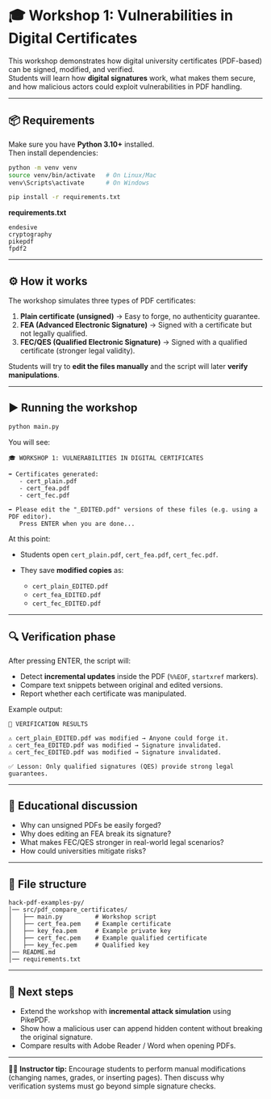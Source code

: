 # 🎓 Workshop 1: Vulnerabilities in Digital Certificates

This workshop demonstrates how digital university certificates (PDF-based) can be signed, modified, and verified.  
Students will learn how **digital signatures** work, what makes them secure, and how malicious actors could exploit vulnerabilities in PDF handling.

---

## 📦 Requirements

Make sure you have **Python 3.10+** installed.  
Then install dependencies:

```bash
python -m venv venv
source venv/bin/activate   # On Linux/Mac
venv\Scripts\activate      # On Windows

pip install -r requirements.txt
````

**requirements.txt**

```
endesive
cryptography
pikepdf
fpdf2
```

---

## ⚙️ How it works

The workshop simulates three types of PDF certificates:

1. **Plain certificate (unsigned)** → Easy to forge, no authenticity guarantee.
2. **FEA (Advanced Electronic Signature)** → Signed with a certificate but not legally qualified.
3. **FEC/QES (Qualified Electronic Signature)** → Signed with a qualified certificate (stronger legal validity).

Students will try to **edit the files manually** and the script will later **verify manipulations**.

---

## ▶️ Running the workshop

```bash
python main.py
```

You will see:

```
🎓 WORKSHOP 1: VULNERABILITIES IN DIGITAL CERTIFICATES

➡️ Certificates generated:
   - cert_plain.pdf
   - cert_fea.pdf
   - cert_fec.pdf

➡️ Please edit the "_EDITED.pdf" versions of these files (e.g. using a PDF editor).
   Press ENTER when you are done...
```

At this point:

* Students open `cert_plain.pdf`, `cert_fea.pdf`, `cert_fec.pdf`.
* They save **modified copies** as:

    * `cert_plain_EDITED.pdf`
    * `cert_fea_EDITED.pdf`
    * `cert_fec_EDITED.pdf`

---

## 🔍 Verification phase

After pressing ENTER, the script will:

* Detect **incremental updates** inside the PDF (`%%EOF`, `startxref` markers).
* Compare text snippets between original and edited versions.
* Report whether each certificate was manipulated.

Example output:

```
🔎 VERIFICATION RESULTS

⚠️ cert_plain_EDITED.pdf was modified → Anyone could forge it.
⚠️ cert_fea_EDITED.pdf was modified → Signature invalidated.
⚠️ cert_fec_EDITED.pdf was modified → Signature invalidated.

✅ Lesson: Only qualified signatures (QES) provide strong legal guarantees.
```

---

## 🧪 Educational discussion

* Why can unsigned PDFs be easily forged?
* Why does editing an FEA break its signature?
* What makes FEC/QES stronger in real-world legal scenarios?
* How could universities mitigate risks?

---

## 📁 File structure

```
hack-pdf-examples-py/
│── src/pdf_compare_certificates/
│   ├── main.py         # Workshop script
│   ├── cert_fea.pem    # Example certificate
│   ├── key_fea.pem     # Example private key
│   ├── cert_fec.pem    # Example qualified certificate
│   ├── key_fec.pem     # Qualified key
│── README.md
│── requirements.txt
```

---

## 🚀 Next steps

* Extend the workshop with **incremental attack simulation** using PikePDF.
* Show how a malicious user can append hidden content without breaking the original signature.
* Compare results with Adobe Reader / Word when opening PDFs.

---

👨‍🏫 **Instructor tip:**
Encourage students to perform manual modifications (changing names, grades, or inserting pages). Then discuss why verification systems must go beyond simple signature checks.
